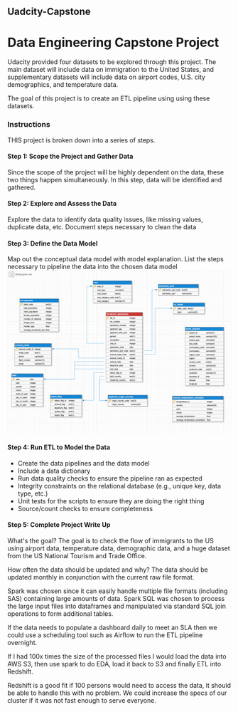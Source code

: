 ## Uadcity-Capstone
# Data Engineering Capstone Project 

Udacity provided four datasets to be explored through this project. The main dataset will include data on immigration to the United States, 
and supplementary datasets will include data on airport codes, U.S. city demographics, and temperature data.

The goal of this project is to create an ETL pipeline using using these datasets. 


### Instructions
THIS project is broken down into a series of steps.

#### Step 1: Scope the Project and Gather Data
Since the scope of the project will be highly dependent on the data, these two things happen simultaneously.
In this step, data will be identified and gathered.

#### Step 2: Explore and Assess the Data
Explore the data to identify data quality issues, like missing values, duplicate data, etc.
Document steps necessary to clean the data

#### Step 3: Define the Data Model
Map out the conceptual data model with model explanation. 
List the steps necessary to pipeline the data into the chosen data model
![diagrame](Diagram.png)


#### Step 4: Run ETL to Model the Data
- Create the data pipelines and the data model
- Include a data dictionary
- Run data quality checks to ensure the pipeline ran as expected
- Integrity constraints on the relational database (e.g., unique key, data type, etc.)
- Unit tests for the scripts to ensure they are doing the right thing
- Source/count checks to ensure completeness

#### Step 5: Complete Project Write Up
What's the goal?
The goal is to check the flow of immigrants to the US using airport data, temperature data, demographic data, and a huge dataset from the US National Tourism and Trade Office. 

How often the data should be updated and why?
The data should be updated monthly in conjunction with the current raw file format.

Spark was chosen since it can easily handle multiple file formats (including SAS) containing large amounts of data. Spark SQL was chosen to process the large input files into dataframes and manipulated via standard SQL join operations to form additional tables.

If the data needs to populate a dashboard daily to meet an SLA then we could use a scheduling tool such as Airflow to run the ETL pipeline overnight.

If I had 100x times the size of the processed files I would load the data into AWS S3, then use spark to do EDA, load it back to S3 and finally ETL into Redshift.

Redshift is a good fit if 100 persons would need to access the data, it should be able to handle this with no problem. We could increase the specs of our cluster if it was not fast enough to serve everyone.

